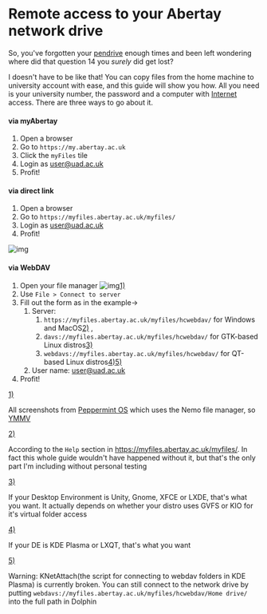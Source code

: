 # Remote access to your Abertay network drive

So, you've forgotten your [pendrive](https://en.wikipedia.org/wiki/pendrive) enough times and been left wondering where did that question 14 you *surely* did get lost?

I doesn't have to be like that! You can copy files from the home machine to university account with ease, and this guide will show you how. All you need is your university number, the password and a computer with [Internet](https://en.wikipedia.org/wiki/Internet) access. There are three ways to go about it.

#### via myAbertay

1. Open a browser
2. Go to `https://my.abertay.ac.uk`
3. Click the `myFiles` tile
4. Login as [user@uad.ac.uk](mailto:user@uad.ac.uk)
5. Profit!

#### via direct link

1. Open a browser
2. Go to `https://myfiles.abertay.ac.uk/myfiles/`
3. Login as [user@uad.ac.uk](mailto:user@uad.ac.uk)
4. Profit!

![img](../../../.gitbook/assets/browser_view.png)

#### via WebDAV

1. Open your file manager ![img](../../../.gitbook/assets/connect_to_server.png)[1)](https://wiki.hacksoc.co.uk/guides/remote-access#fn__1)
2. Use `File > Connect to server`
3. Fill out the form as in the example→
   1. Server:
      1. `https://myfiles.abertay.ac.uk/myfiles/hcwebdav/` for Windows and MacOS[2)](https://wiki.hacksoc.co.uk/guides/remote-access#fn__2) ,
      2. `davs://myfiles.abertay.ac.uk/myfiles/hcwebdav/` for GTK-based Linux distros[3)](https://wiki.hacksoc.co.uk/guides/remote-access#fn__3)
      3. `webdavs://myfiles.abertay.ac.uk/myfiles/hcwebdav/` for QT-based Linux distros[4)](https://wiki.hacksoc.co.uk/guides/remote-access#fn__4)[5)](https://wiki.hacksoc.co.uk/guides/remote-access#fn__5)
   2. User name: [user@uad.ac.uk](mailto:user@uad.ac.uk)
4. Profit!

[1)](https://wiki.hacksoc.co.uk/guides/remote-access#fnt__1) 

All screenshots from [Peppermint OS](https://peppermintos.com/) which uses the Nemo file manager, so [YMMV](https://en.wiktionary.org/wiki/your_mileage_may_vary)

[2)](https://wiki.hacksoc.co.uk/guides/remote-access#fnt__2) 

According to the `Help` section in https://myfiles.abertay.ac.uk/myfiles/. In fact this whole guide wouldn't have happened without it, but that's the only part I'm including without personal testing

[3)](https://wiki.hacksoc.co.uk/guides/remote-access#fnt__3) 

If your Desktop Environment is Unity, Gnome, XFCE or LXDE, that's what you want. It actually depends on whether your distro uses GVFS or KIO for it's virtual folder access

[4)](https://wiki.hacksoc.co.uk/guides/remote-access#fnt__4) 

If your DE is KDE Plasma or LXQT, that's what you want

[5)](https://wiki.hacksoc.co.uk/guides/remote-access#fnt__5) 

Warning: KNetAttach(the script for connecting to webdav folders in KDE Plasma) is currently broken. You can still connect to the network drive by putting `webdavs://myfiles.abertay.ac.uk/myfiles/hcwebdav/Home drive/` into the full path in Dolphin